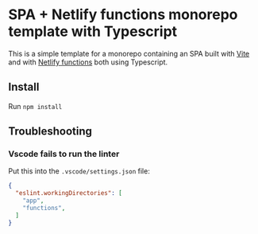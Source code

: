 # SPA + Netlify functions monorepo template with Typescript
This is a simple template for a monorepo containing an SPA built with [Vite](https://vitejs.dev/)
and with [Netlify functions](https://docs.netlify.com/functions/build/?fn-language=ts) both 
using Typescript.

## Install
Run `npm install`


## Troubleshooting

### Vscode fails to run the linter
Put this into the `.vscode/settings.json` file:
```json
{
  "eslint.workingDirectories": [
    "app",
    "functions",
  ]
}
```